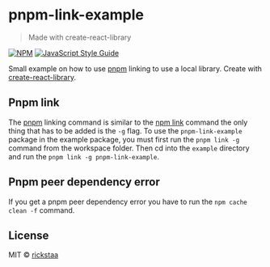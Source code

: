 # pnpm-link-example

> Made with create-react-library

[![NPM](https://img.shields.io/npm/v/pnpm-link-example.svg)](https://www.npmjs.com/package/pnpm-link-example) [![JavaScript Style Guide](https://img.shields.io/badge/code_style-standard-brightgreen.svg)](https://standardjs.com)

Small example on how to use [pnpm](https://pnpm.io/) linking to use a local library. Create with [create-react-library](https://github.com/transitive-bullshit/create-react-library).

## Pnpm link

The [pnpm](https://pnpm.io/) linking command is similar to the [npm link](https://docs.npmjs.com/cli/v8/commands/npm-link) command the only thing that has to be added is the `-g` flag. To use the `pnpm-link-example` package in the example package, you must first run the `pnpm link -g` command from the workspace folder. Then cd into the `example` directory and run the `pnpm link -g pnpm-link-example`.

## Pnpm peer dependency error

If you get a pnpm peer dependency error you have to run the `npm cache clean -f` command.

## License

MIT © [rickstaa](https://github.com/rickstaa)

